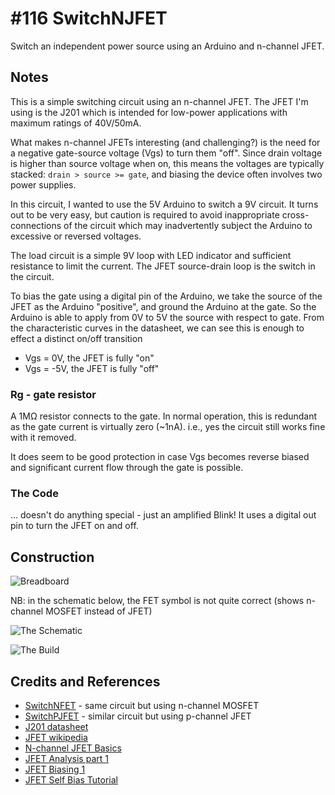 # #116 SwitchNJFET

Switch an independent power source using an Arduino and n-channel JFET.


## Notes

This is a simple switching circuit using an n-channel JFET.
The JFET I'm using is the J201 which is intended for low-power applications with maximum ratings of 40V/50mA.

What makes n-channel JFETs interesting (and challenging?) is the need for a negative gate-source voltage (Vgs) to turn them "off".
Since drain voltage is higher than source voltage when on,
this means the voltages are typically stacked: `drain > source >= gate`,
and biasing the device often involves two power supplies.

In this circuit, I wanted to use the 5V Arduino to switch a 9V circuit.
It turns out to be very easy, but caution is required to avoid inappropriate cross-connections of the circuit
which may inadvertently subject the Arduino to excessive or reversed voltages.

The load circuit is a simple 9V loop with LED indicator and sufficient resistance to limit the current.
The JFET source-drain loop is the switch in the circuit.

To bias the gate using a digital pin of the Arduino, we take the source of the JFET as the Arduino "positive",
and ground the Arduino at the gate.
So the Arduino is able to apply from 0V to 5V the source with respect to gate.
From the characteristic curves in the datasheet, we can see this is enough to effect a distinct on/off transition
* Vgs = 0V, the JFET is fully "on"
* Vgs = -5V, the JFET is fully "off"

### Rg - gate resistor
A 1MΩ resistor connects to the gate. In normal operation, this is redundant as the gate current is virtually zero (~1nA).
i.e., yes the circuit still works fine with it removed.

It does seem to be good protection in case Vgs becomes reverse biased and significant current flow through the gate is possible.

### The Code
... doesn't do anything special - just an amplified Blink! It uses a digital out pin to turn the JFET on and off.

## Construction

![Breadboard](./assets/SwitchNJFET_bb.jpg?raw=true)

NB: in the schematic below, the FET symbol is not quite correct (shows n-channel MOSFET instead of JFET)

![The Schematic](./assets/SwitchNJFET_schematic.jpg?raw=true)

![The Build](./assets/SwitchNJFET_build.jpg?raw=true)

## Credits and References
* [SwitchNFET](../SwitchNFET) - same circuit but using n-channel MOSFET
* [SwitchPJFET](../SwitchPJFET) - similar circuit but using p-channel JFET
* [J201 datasheet](https://www.futurlec.com/Transistors/J201.shtml)
* [JFET wikipedia](http://en.wikipedia.org/wiki/JFET)
* [N-channel JFET Basics](http://www.learningaboutelectronics.com/Articles/N-channel-JFET)
* [JFET Analysis part 1](https://www.youtube.com/watch?v=ptwJkh_IgVs)
* [JFET Biasing 1](https://www.youtube.com/watch?v=zlW-gm62WBo)
* [JFET Self Bias Tutorial](http://www.electronicstutorialsblog.com/2012/03/22/jfet-junction-field-effect-transistor-self-bias-tutorial/)
